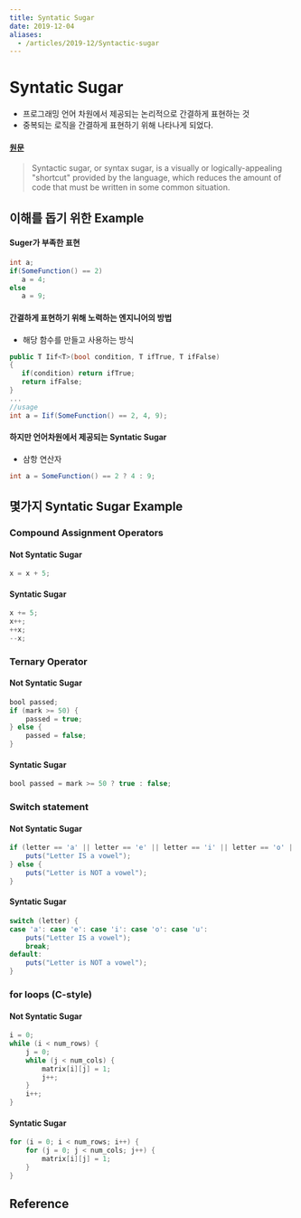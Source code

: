 ```yaml
---
title: Syntatic Sugar
date: 2019-12-04
aliases:
  - /articles/2019-12/Syntactic-sugar
---
```

# Syntatic Sugar
- 프로그래밍 언어 차원에서 제공되는 논리적으로 간결하게 표현하는 것
- 중복되는 로직을 간결하게 표현하기 위해 나타나게 되었다.

#### [원문](https://www.quora.com/What-is-syntactic-sugar-in-programming-languages)
> Syntactic sugar, or syntax sugar, is a visually or logically-appealing "shortcut" provided by the language, which reduces the amount of code that must be written in some common situation.


## 이해를 돕기 위한 Example

#### Suger가 부족한 표현
```c#
int a;
if(SomeFunction() == 2)
   a = 4;
else
   a = 9;
```

#### 간결하게 표현하기 위해 노력하는 엔지니어의 방법
- 해당 함수를 만들고 사용하는 방식

```c#
public T Iif<T>(bool condition, T ifTrue, T ifFalse)
{
   if(condition) return ifTrue;
   return ifFalse;
}
...
//usage
int a = Iif(SomeFunction() == 2, 4, 9);
```

#### 하지만 언어차원에서 제공되는 Syntatic Sugar
- 삼항 연산자
```c#
int a = SomeFunction() == 2 ? 4 : 9;
```


## 몇가지 Syntatic Sugar Example
### Compound Assignment Operators
#### Not Syntatic Sugar
```java
x = x + 5;
```
#### Syntatic Sugar
```java
x += 5;
x++;
++x;
--x;
```

### Ternary Operator
#### Not Syntatic Sugar
```java
bool passed;
if (mark >= 50) {
    passed = true;
} else {
    passed = false;
}
```

#### Syntatic Sugar
```java
bool passed = mark >= 50 ? true : false;
```

### Switch statement
#### Not Syntatic Sugar
```java
if (letter == 'a' || letter == 'e' || letter == 'i' || letter == 'o' || letter == 'u') {
	puts("Letter IS a vowel");
} else {
	puts("Letter is NOT a vowel");
}
```

#### Syntatic Sugar
```java
switch (letter) {
case 'a': case 'e': case 'i': case 'o': case 'u':
	puts("Letter IS a vowel");
	break;
default:
	puts("Letter is NOT a vowel");
}
```

### for loops (C-style)
#### Not Syntatic Sugar
```c
i = 0;
while (i < num_rows) {
	j = 0;
	while (j < num_cols) {
		matrix[i][j] = 1;
		j++;
	}
	i++;
}
```

#### Syntatic Sugar
```c
for (i = 0; i < num_rows; i++) {
	for (j = 0; j < num_cols; j++) {
		matrix[i][j] = 1;
	}
}
```



## Reference
